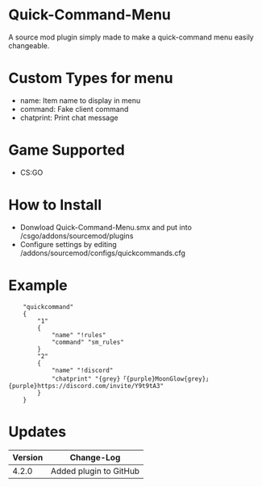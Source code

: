 # Quick-Command-Menu
A source mod plugin simply made to make a quick-command menu easily changeable.

# Custom Types for menu
- name: Item name to display in menu
- command: Fake client command
- chatprint: Print chat message

# Game Supported
- CS:GO

# How to Install
- Donwload Quick-Command-Menu.smx and put into /csgo/addons/sourcemod/plugins
- Configure settings by editing /addons/sourcemod/configs/quickcommands.cfg
# Example

		"quickcommand"
		{
			"1"
			{
				"name" "!rules"
				"command" "sm_rules"
			}
			"2"
			{
				"name" "!discord"
				"chatprint" "{grey}「{purple}MoonGlow{grey}」 {purple}https://discord.com/invite/Y9t9tA3"
			}
		}

# Updates

| Version | Change-Log          |
| ------- | ------------------ |
| 4.2.0   | Added plugin to GitHub|
